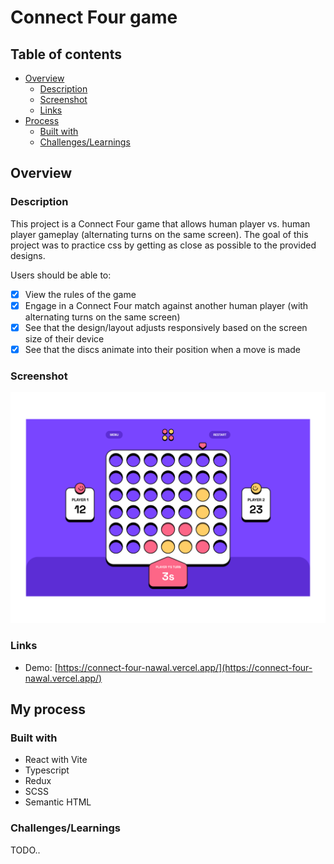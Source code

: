 # Connect Four game

## Table of contents

- [Overview](#overview)
  - [Description](#project-description)
  - [Screenshot](#screenshot)
  - [Links](#links)
- [Process](#my-process)
  - [Built with](#built-with)
  - [Challenges/Learnings](#learnings)

## Overview

### Description

This project is a Connect Four game that allows human player vs. human player gameplay (alternating turns on the same screen). The goal of this project was to practice css by getting as close as possible to the provided designs.

Users should be able to:

- [x] View the rules of the game
- [x] Engage in a Connect Four match against another human player (with alternating turns on the same screen)
- [x] See that the design/layout adjusts responsively based on the screen size of their device
- [x] See that the discs animate into their position when a move is made

### Screenshot

![](/preview.png)

### Links

- Demo: [https://connect-four-nawal.vercel.app/](https://connect-four-nawal.vercel.app/)

## My process

### Built with

- React with Vite
- Typescript
- Redux
- SCSS
- Semantic HTML

### Challenges/Learnings

TODO..
